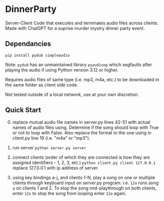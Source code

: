 # DinnerParty
Server-Client Code that executes and terminates audio files across clients. Made with ChatGPT for a suprise murder mystry dinner party event.

## Dependancies

`pip install pydub simpleaudio`

Note: `pydub` has an unmaintained library `pyaudioop` which segfaults after playing the audio if using Python version 3.12 or higher. 

Requires audio files of same type (i.e. mp3, m4a, etc.) to be downloaded in the same folder as client side code. 

Not tested outside of a local network, use at your own discretion.

## Quick Start

0. replace mutual audio file names in server.py lines 42-51 with actual names of audio files using. Determine if the song should loop with True or not to loop with False. Also replace the format to the one using in client.py line 19 (i.e. "m4a" or "mp3").

1. run server `python server.py server` 

2. connect clients (order of which they are connected is how they are assigned identifiers - 1, 2, 3, etc.) `python client.py client 127.0.0.1` replace 127.0.0.1 with ip address of server.

3. using key bindings a-j, and clients 1-N, play a song on one or multiple clients through keyboard input on server.py program. i.e. `12a` runs song `a` on clients 1 and 2. To stop the song mid-playthrough on both clients, enter `12s` to stop the song from looping enter `12a` again. 

